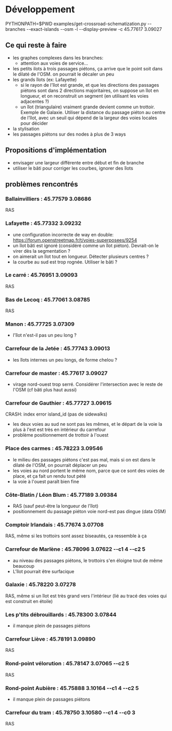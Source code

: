 # Développement

PYTHONPATH=$PWD examples/get-crossroad-schematization.py   --branches --exact-islands --osm  -l --display-preview  -c 45.77617 3.09027



## Ce qui reste à faire

* les graphes complexes dans les branches:
    * attention aux voies de service...
* les petits ilots à trois passages piétons, ça arrive que le point soit dans le dilaté de l'OSM. on pourrait le décaler un peu
* les grands îlots (ex: Lafayette)
    * si le rayon de l'îlot est grande, et que les directions des passages piétons sont dans 2 directions majoritaires, on suppose un îlot en longueur, et on reconstruit un segment (en utilisant les voies adjacentes ?)
    * un îlot (triangulaire) vraiment grande devient comme un trottoir. Exemple de Galaxie. Utiliser la distance du passage piéton au centre de l'îlot, avec un seuil qui dépend de la largeur des voies locales pour décider
* la stylisation
* les passages piétons sur des nodes à plus de 3 ways



## Propositions d'implémentation

* envisager une largeur différente entre début et fin de branche
* utiliser le bâti pour corriger les courbes, ignorer des îlots


## problèmes rencontrés

### Ballainvilliers : 45.77579 3.08686

RAS

### Lafayette : 45.77332 3.09232

* une configuration incorrecte de way en double: https://forum.openstreetmap.fr/t/voies-superposees/9254
* un îlot bâti est ignoré (considéré comme un îlot piéton). Devrait-on le virer dès la segmentation ?
* on aimerait un îlot tout en longueur. Détecter plusieurs centres ?
* la courbe au sud est trop rognée. Utiliser le bâti ?

### Le carré : 45.76951 3.09093

RAS

### Bas de Lecoq : 45.77061 3.08785

RAS

### Manon : 45.77725 3.07309

* l'îlot n'est-il pas un peu long ?

### Carrefour de la Jetée : 45.77743 3.09013

* les îlots internes un peu longs, de forme chelou ? 


### Carrefour de master : 45.77617 3.09027

* virage nord-ouest trop serré. Considérer l'intersection avec le reste de l'OSM (cf bâti plus haut aussi)

### Carrefour de Gauthier : 45.77727 3.09615

CRASH: index error island_id (pas de sidewalks)
* les deux voies au sud ne sont pas les mêmes, et le départ de la voie la plus à l'est est très en intérieur du carrefour
* problème positionnement de trottoir à l'ouest

### Place des carmes : 45.78223 3.09546

* le milieu des passages piétons c'est pas mal, mais si on est dans le dilaté de l'OSM, on pourrait déplacer un peu
* les voies au nord portent le même nom, parce que ce sont des voies de place, et ça fait un rendu tout pété
* la voie à l'ouest paraît bien fine

### Côte-Blatin / Léon Blum : 45.77189 3.09384

* RAS (sauf peut-être la longueur de l'îlot)
* positionnement du passage piéton voie nord-est pas dingue (data OSM)

### Comptoir Irlandais : 45.77674 3.07708


RAS, même si les trottoirs sont assez biseautés, ça ressemble à ça

### Carrefour de Marlène : 45.78096 3.07622 --c1 4 --c2 5

* au niveau des passages piétons, le trottoirs s'en éloigne tout de même beaucoup 
* L'îlot pourrait être surfacique

### Galaxie : 45.78220 3.07278

RAS, même si un îlot est très grand vers l'intérieur (lié au tracé des voies qui est construit en étoile)

### Les p'tits débrouillards : 45.78300 3.07844

* il manque plein de passages piétons
### Carrefour Liève : 45.78191 3.09890

RAS

### Rond-point vélorution : 45.78147 3.07065 --c2 5

RAS

### Rond-point Aubière : 45.75888 3.10164 --c1 4 --c2 5

* il manque plein de passages piétons

### Carrefour du tram : 45.78750 3.10580 --c1 4 --c0 3

RAS
